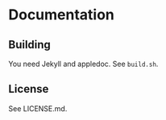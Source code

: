 # Documentation

## Building

You need Jekyll and appledoc.  See `build.sh`.

## License

See LICENSE.md.
